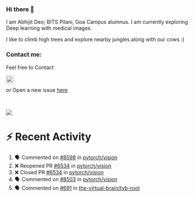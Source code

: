 ### Hi there 👋

I am Abhijit Deo; BITS Pilani, Goa Campus alumnus. I am currently exploring Deep learning with medical images.  


I like to climb high trees and explore nearby jungles along with our cows :)
### Contact me:

Feel free to Contact


[<img align="left" alt="Abhijit Deo | Gmail" width="22px" src="https://cdn.jsdelivr.net/npm/simple-icons@v3/icons/gmail.svg" />][gmail]
<br />


 or Open a new issue [here](https://github.com/abhi-glitchhg/abhi-glitchhg/issues)

[gmail]: mailto:f20190041@goa.bits-pilani.ac.in

<br>



![](https://komarev.com/ghpvc/?username=abhi-glitchhg&color=green)


# :zap: Recent Activity

<!--START_SECTION:activity-->
1. 🗣 Commented on [#8598](https://github.com/pytorch/vision/issues/8598#issuecomment-2295241945) in [pytorch/vision](https://github.com/pytorch/vision)
2. ❌ Reopened PR [#6534](https://github.com/pytorch/vision/pull/6534) in [pytorch/vision](https://github.com/pytorch/vision)
3. ❌ Closed PR [#6534](https://github.com/pytorch/vision/pull/6534) in [pytorch/vision](https://github.com/pytorch/vision)
4. 🗣 Commented on [#8503](https://github.com/pytorch/vision/issues/8503#issuecomment-2225794691) in [pytorch/vision](https://github.com/pytorch/vision)
5. 🗣 Commented on [#691](https://github.com/the-virtual-brain/tvb-root/pull/691#issuecomment-2155806927) in [the-virtual-brain/tvb-root](https://github.com/the-virtual-brain/tvb-root)
<!--END_SECTION:activity-->
